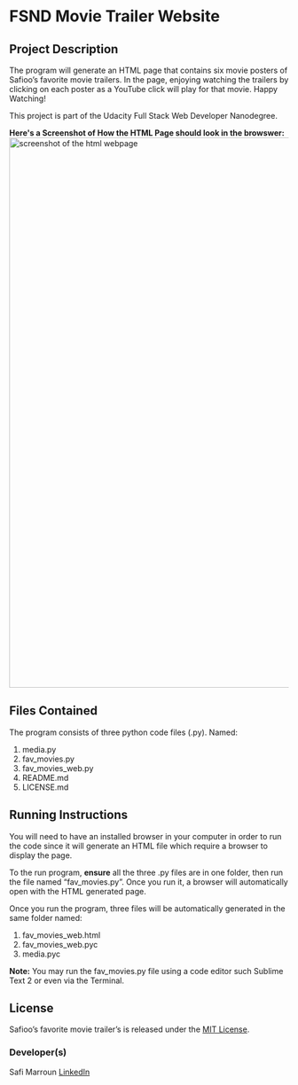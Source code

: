 # FSND Movie Trailer Website

## Project Description
The program will generate an HTML page that contains six movie posters of Safioo’s favorite movie trailers. In the page, enjoying watching the trailers by clicking on each poster as a YouTube click will play for that movie. Happy Watching!

This project is part of the Udacity Full Stack Web Developer Nanodegree.

**Here's a Screenshot of How the HTML Page should look in the browswer:**
<img width="993" alt="screenshot of the html webpage" src="https://cloud.githubusercontent.com/assets/12434933/26696815/a4688caa-4718-11e7-9faa-5926028bd242.png">


## Files Contained
The program consists of three python code files (.py). Named:
1. media.py
2. fav_movies.py
3. fav_movies_web.py
4. README.md
5. LICENSE.md

## Running Instructions
You will need to have an installed browser in your computer in order to run the code since it will generate an HTML file which require a browser to display the page.

To the run program, **ensure** all the three .py files are in one folder, then run the file named “fav_movies.py”. Once you run it, a browser will automatically open with the HTML generated page.

Once you run the program, three files will be automatically generated in the same folder named:
1. fav_movies_web.html
2. fav_movies_web.pyc
3. media.pyc

**Note:** You may run the fav_movies.py file using a code editor such Sublime Text 2 or even via the Terminal.

## License
Safioo’s favorite movie trailer’s is released under the [MIT License](https://choosealicense.com/licenses/mit/#).

### Developer(s)
Safi Marroun
[LinkedIn](www.linkedin.com/symarroun)
